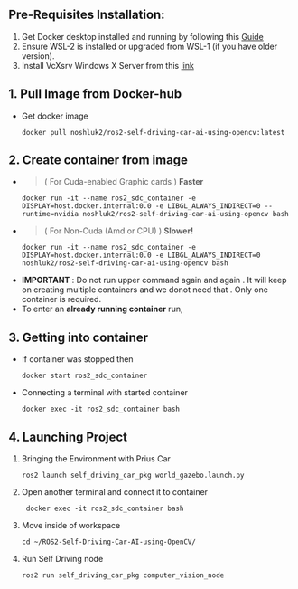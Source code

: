 
## Pre-Requisites Installation:
1. Get Docker desktop installed and running by following this [Guide](https://docs.docker.com/desktop/install/windows-install/)
2. Ensure WSL-2 is installed or upgraded from WSL-1 (if you have older version).
3. Install VcXsrv Windows X Server from this [link](https://sourceforge.net/projects/vcxsrv/)


## 1. Pull Image from Docker-hub
- Get docker image
    ```
    docker pull noshluk2/ros2-self-driving-car-ai-using-opencv:latest
    ```
## 2. Create container from image
- >    ( For Cuda-enabled Graphic cards ) **Faster**
   ```
   docker run -it --name ros2_sdc_container -e DISPLAY=host.docker.internal:0.0 -e LIBGL_ALWAYS_INDIRECT=0 --runtime=nvidia noshluk2/ros2-self-driving-car-ai-using-opencv bash
   ```
- >   ( For Non-Cuda (Amd or CPU)      ) **Slower!**
   ```
   docker run -it --name ros2_sdc_container -e DISPLAY=host.docker.internal:0.0 -e LIBGL_ALWAYS_INDIRECT=0 noshluk2/ros2-self-driving-car-ai-using-opencv bash
   ```
- **IMPORTANT** : Do not run upper command again and again . It will keep on creating multiple containers and we donot need that . Only one container is required.
-   To enter an **already running container** run,

## 3. Getting into container
- If container was stopped then
    ```
    docker start ros2_sdc_container
    ```
- Connecting a terminal with started container
    ```
    docker exec -it ros2_sdc_container bash
    ```

## 4. Launching Project
1.  Bringing the Environment with Prius Car
      ```
      ros2 launch self_driving_car_pkg world_gazebo.launch.py
      ```
2. Open another terminal and connect it to container
   ```
    docker exec -it ros2_sdc_container bash
   ```
3. Move inside of workspace
   ```
   cd ~/ROS2-Self-Driving-Car-AI-using-OpenCV/
   ```
4. Run Self Driving node
   ```
   ros2 run self_driving_car_pkg computer_vision_node
   ```
